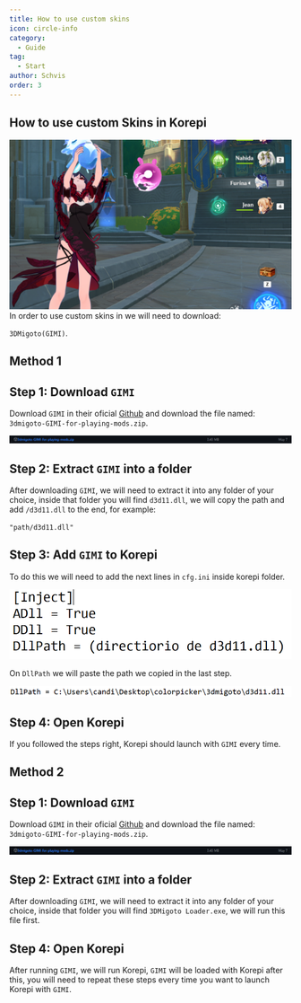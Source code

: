 ```yaml
---
title: How to use custom skins
icon: circle-info
category:
  - Guide
tag:
  - Start
author: Schvis
order: 3
---
```


## How to use custom Skins in Korepi

![](images/example.png)
In order to use custom skins in we will need to download:

`3DMigoto(GIMI)`.
## Method 1
## Step 1: Download `GIMI`

Download `GIMI` in their oficial [Github](https://github.com/SilentNightSound/GI-Model-Importer/releases/tag/v7.0) and download the file named: `3dmigoto-GIMI-for-playing-mods.zip`.

![](images/3dm-1.png)

## Step 2: Extract `GIMI` into a folder

After downloading `GIMI`, we will need to extract it into any folder of your choice, inside that folder you will find `d3d11.dll`, we will copy the path and add `/d3d11.dll` to the end, for example:

`"path/d3d11.dll"`

## Step 3: Add `GIMI` to Korepi

To do this we will need to add the next lines in `cfg.ini` inside korepi folder.

![](images/3dm-2.png)

On `DllPath` we will paste the path we copied in the last step.

![](images/3dm-3.png)

## Step 4: Open Korepi

If you followed the steps right, Korepi should launch with `GIMI` every time.

## Method 2
## Step 1: Download `GIMI`

Download `GIMI` in their oficial [Github](https://github.com/SilentNightSound/GI-Model-Importer/releases/tag/v7.0) and download the file named: `3dmigoto-GIMI-for-playing-mods.zip`.

![](images/3dm-1.png)

## Step 2: Extract `GIMI` into a folder

After downloading `GIMI`, we will need to extract it into any folder of your choice, inside that folder you will find `3DMigoto Loader.exe`, we will run this file first.

## Step 4: Open Korepi

After running `GIMI`, we will run Korepi, `GIMI` will be loaded with Korepi after this, you will need to repeat these steps every time you want to launch Korepi with `GIMI`.



